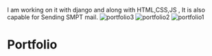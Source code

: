 I am working on it with django and along with HTML,CSS,JS   , It is also capable for Sending SMPT mail.
![portfolio3](https://github.com/Nihal8Gupta/Portfolio/assets/139010543/d5248386-6502-4219-973c-a44b6b31c2d9)
![portfolio2](https://github.com/Nihal8Gupta/Portfolio/assets/139010543/71cd953a-0e25-4ce9-9224-caa916fde910)
![portfolio1](https://github.com/Nihal8Gupta/Portfolio/assets/139010543/32b4e05a-6835-4589-b1fd-42587d53bdb1)
# Portfolio
